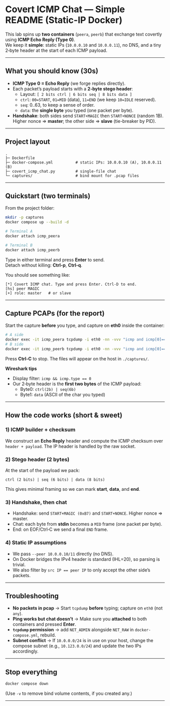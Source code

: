 # Covert ICMP Chat — Simple README (Static-IP Docker)

This lab spins up **two containers** (`peera`, `peerb`) that exchange text covertly using **ICMP Echo Reply (Type 0)**.  
We keep it **simple**: static IPs (`10.0.0.10` and `10.0.0.11`), no DNS, and a tiny 2‑byte header at the start of each ICMP payload.

---

## What you should know (30s)
- **ICMP Type 0 = Echo Reply** (we forge replies directly).
- Each packet’s payload starts with a **2‑byte stego header**:
  - Layout: `[ 2 bits ctrl | 6 bits seq | 8 bits data ]`
  - `ctrl`: `00=START`, `01=MID` (data), `11=END` (we keep `10=IDLE` reserved).
  - `seq`: 0..63, to keep a sense of order.
  - `data`: the **single byte** you typed (one packet per byte).
- **Handshake**: both sides send `START+MAGIC` then `START+NONCE` (random 1B).  
  Higher nonce ⇒ **master**; the other side ⇒ **slave** (tie-breaker by PID).

---

## Project layout
```
.
├─ Dockerfile
├─ docker-compose.yml          # static IPs: 10.0.0.10 (A), 10.0.0.11 (B)
├─ covert_icmp_chat.py         # single-file chat
└─ captures/                   # bind mount for .pcap files
```

---

## Quickstart (two terminals)
From the project folder:

```bash
mkdir -p captures
docker compose up --build -d

# Terminal A
docker attach icmp_peera

# Terminal B
docker attach icmp_peerb
```
Type in either terminal and press **Enter** to send.  
Detach without killing: **Ctrl-p**, **Ctrl-q**.

You should see something like:
```
[*] Covert ICMP chat. Type and press Enter. Ctrl-D to end.
[hs] peer MAGIC
[+] role: master   # or slave
```

---

## Capture PCAPs (for the report)
Start the capture **before** you type, and capture on **eth0** inside the container:

```bash
# A side
docker exec -it icmp_peera tcpdump -i eth0 -nn -vvv "icmp and icmp[0]==0" -w /captures/peerA.pcap
# B side
docker exec -it icmp_peerb tcpdump -i eth0 -nn -vvv "icmp and icmp[0]==0" -w /captures/peerB.pcap
```
Press **Ctrl-C** to stop. The files will appear on the host in `./captures/`.

**Wireshark tips**  
- Display filter: `icmp && icmp.type == 0`  
- Our 2‑byte header is the **first two bytes** of the ICMP payload:
  - Byte0: `ctrl(2b) | seq(6b)`
  - Byte1: `data` (ASCII of the char you typed)

---

## How the code works (short & sweet)

### 1) ICMP builder + checksum
We construct an **Echo Reply** header and compute the ICMP checksum over `header + payload`. The IP header is handled by the raw socket.

### 2) Stego header (2 bytes)
At the start of the payload we pack:
```
ctrl (2 bits) | seq (6 bits) | data (8 bits)
```
This gives minimal framing so we can mark **start**, **data**, and **end**.

### 3) Handshake, then chat
- Handshake: send `START+MAGIC (0xB7)` and `START+NONCE`. Higher nonce ⇒ master.  
- Chat: each byte from **stdin** becomes a `MID` frame (one packet per byte).  
- End: on EOF/Ctrl‑C we send a final `END` frame.

### 4) Static IP assumptions
- We pass `--peer 10.0.0.10/11` directly (no DNS).
- On Docker bridges the IPv4 header is standard (IHL=20), so parsing is trivial.
- We also filter by `src IP == peer IP` to only accept the other side’s packets.

---

## Troubleshooting
- **No packets in pcap** → Start `tcpdump` **before** typing; capture on `eth0` (not `any`).  
- **Ping works but chat doesn’t** → Make sure you **attached** to both containers and pressed **Enter**.  
- **`tcpdump` permission** → add `NET_ADMIN` alongside `NET_RAW` in `docker-compose.yml`, rebuild.  
- **Subnet conflict** → If `10.0.0.0/24` is in use on your host, change the compose subnet (e.g., `10.123.0.0/24`) and update the two IPs accordingly.

---

## Stop everything
```bash
docker compose down
```
(Use `-v` to remove bind volume contents, if you created any.)

---